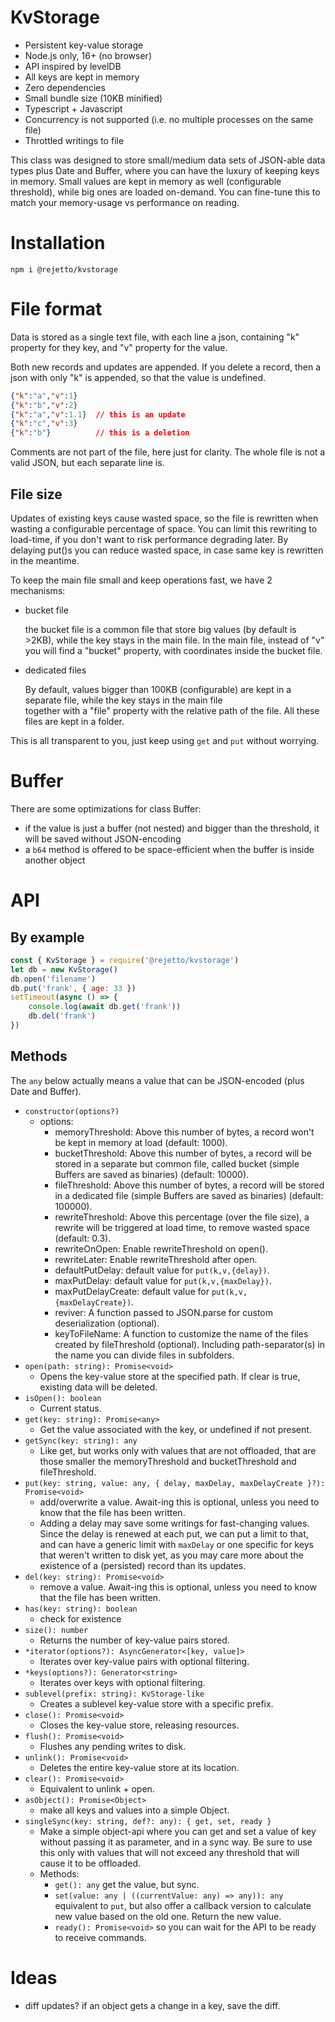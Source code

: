 # KvStorage

- Persistent key-value storage
- Node.js only, 16+ (no browser)
- API inspired by levelDB
- All keys are kept in memory
- Zero dependencies
- Small bundle size (10KB minified)
- Typescript + Javascript
- Concurrency is not supported (i.e. no multiple processes on the same file)
- Throttled writings to file

This class was designed to store small/medium data sets of JSON-able data types plus Date and Buffer,
where you can have the luxury of keeping keys in memory.
Small values are kept in memory as well (configurable threshold), while big ones are loaded on-demand.
You can fine-tune this to match your memory-usage vs performance on reading.

# Installation

`npm i @rejetto/kvstorage`

# File format

Data is stored as a single text file, with each line a json, containing "k" property for they key, 
and "v" property for the value. 

Both new records and updates are appended. If you delete a record, 
then a json with only "k" is appended, so that the value is undefined.

```json
{"k":"a","v":1}
{"k":"b","v":2}
{"k":"a","v":1.1}  // this is an update
{"k":"c","v":3}
{"k":"b"}          // this is a deletion
```

Comments are not part of the file, here just for clarity. The whole file is not a valid JSON, but each separate line is. 

## File size
Updates of existing keys cause wasted space, so the file is rewritten when wasting a configurable percentage of space.
You can limit this rewriting to load-time, if you don't want to risk performance degrading later.
By delaying put()s you can reduce wasted space, in case same key is rewritten in the meantime. 

To keep the main file small and keep operations fast, we have 2 mechanisms:

- bucket file

  the bucket file is a common file that store big values (by default is >2KB), while the key stays in the main file.
  In the main file, instead of "v" you will find a "bucket" property, with coordinates inside the bucket file.
  
- dedicated files 

  By default, values bigger than 100KB (configurable) are kept in a separate file, while the key stays in the main file  
  together with a "file" property with the relative path of the file. All these files are kept in a folder.

This is all transparent to you, just keep using `get` and `put` without worrying.

# Buffer

There are some optimizations for class Buffer:
- if the value is just a buffer (not nested) and bigger than the threshold, it will be saved without JSON-encoding
- a `b64` method is offered to be space-efficient when the buffer is inside another object

# API

## By example

```javascript
const { KvStorage } = require('@rejetto/kvstorage')
let db = new KvStorage()
db.open('filename')
db.put('frank', { age: 33 })
setTimeout(async () => {
    console.log(await db.get('frank'))
    db.del('frank')
})
```

## Methods

The `any` below actually means a value that can be JSON-encoded (plus Date and Buffer).

- `constructor(options?)`
  - options:
    - memoryThreshold: Above this number of bytes, a record won't be kept in memory at load (default: 1000).
    - bucketThreshold: Above this number of bytes, a record will be stored in a separate but common file, called bucket (simple Buffers are saved as binaries) (default: 10000).
    - fileThreshold: Above this number of bytes, a record will be stored in a dedicated file (simple Buffers are saved as binaries) (default: 100000).
    - rewriteThreshold: Above this percentage (over the file size), a rewrite will be triggered at load time, to remove wasted space (default: 0.3).
    - rewriteOnOpen: Enable rewriteThreshold on open().
    - rewriteLater: Enable rewriteThreshold after open.
    - defaultPutDelay: default value for `put(k,v,{delay})`.
    - maxPutDelay: default value for `put(k,v,{maxDelay})`.
    - maxPutDelayCreate: default value for `put(k,v,{maxDelayCreate})`.
    - reviver: A function passed to JSON.parse for custom deserialization (optional).
    - keyToFileName: A function to customize the name of the files created by fileThreshold (optional). Including path-separator(s) in the name you can divide files in subfolders.
- `open(path: string): Promise<void>`
  - Opens the key-value store at the specified path. If clear is true, existing data will be deleted. 
- `isOpen(): boolean`
  - Current status.
- `get(key: string): Promise<any>`
  - Get the value associated with the key, or undefined if not present.
- `getSync(key: string): any`
  - Like get, but works only with values that are not offloaded, that are those smaller the memoryThreshold and bucketThreshold and fileThreshold.
- `put(key: string, value: any, { delay, maxDelay, maxDelayCreate }?): Promise<void>`
  - add/overwrite a value. Await-ing this is optional, unless you need to know that the file has been written.
  - Adding a delay may save some writings for fast-changing values. Since the delay is renewed at each put, we can put a
    limit to that, and can have a generic limit with `maxDelay` or one specific for keys that weren't written to disk yet,
    as you may care more about the existence of a (persisted) record than its updates. 
- `del(key: string): Promise<void>`
  - remove a value. Await-ing this is optional, unless you need to know that the file has been written.
- `has(key: string): boolean`
  - check for existence 
- `size(): number`
  - Returns the number of key-value pairs stored.
- `*iterator(options?): AsyncGenerator<[key, value]>`
  - Iterates over key-value pairs with optional filtering.
- `*keys(options?): Generator<string>`
  - Iterates over keys with optional filtering.
- `sublevel(prefix: string): KvStorage-like`
  - Creates a sublevel key-value store with a specific prefix.
- `close(): Promise<void>`
  - Closes the key-value store, releasing resources. 
- `flush(): Promise<void>`
  - Flushes any pending writes to disk.
- `unlink(): Promise<void>`
  - Deletes the entire key-value store at its location.
- `clear(): Promise<void>`
  - Equivalent to unlink + open.
- `asObject(): Promise<Object>`
  -  make all keys and values into a simple Object.
- `singleSync(key: string, def?: any): { get, set, ready }`
  - Make a simple object-api where you can get and set a value of key without passing it as parameter, and in a sync way.
    Be sure to use this only with values that will not exceed any threshold that will cause it to be offloaded.  
  - Methods:
    - `get(): any` get the value, but sync.
    - `set(value: any | ((currentValue: any) => any)): any` equivalent to `put`, but also offer a callback version 
      to calculate new value based on the old one. Return the new value.
    - `ready(): Promise<void>` so you can wait for the API to be ready to receive commands.

# Ideas

- diff updates? if an object gets a change in a key, save the diff.
